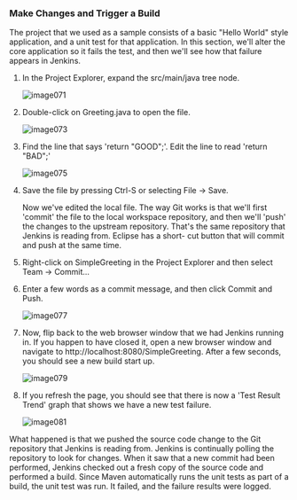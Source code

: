 ### Make Changes and Trigger a Build

The project that we used as a sample consists of a basic "Hello World" style application, and a unit test for that application. In this section, we'll alter the core application so it fails the test, and then we'll see how that failure appears in Jenkins.

1. In the Project Explorer, expand the src/main/java tree node.

	![image071](https://user-images.githubusercontent.com/558905/37422425-7b9e442c-2791-11e8-9c42-0ad13120e066.png)

3. Double-click on Greeting.java to open the file.

	![image073](https://user-images.githubusercontent.com/558905/37422427-7bc09b4e-2791-11e8-8f65-87cf348ef269.png)

4. Find the line that says 'return "GOOD";'. Edit the line to read 'return "BAD";'

	![image075](https://user-images.githubusercontent.com/558905/37422429-7be37d26-2791-11e8-9118-0896495d2b4a.png)

5. Save the file by pressing Ctrl-S or selecting File → Save.

	Now we've edited the local file. The way Git works is that we'll first 'commit' the file to the local workspace repository, and then we'll 'push' the changes to the upstream repository. That's the same repository that Jenkins is reading from. Eclipse has a short- cut button that will commit and push at the same time.

6. Right-click on SimpleGreeting in the Project Explorer and then select Team → Commit...

7. Enter a few words as a commit message, and then click Commit and Push.

	![image077](https://user-images.githubusercontent.com/558905/37422433-7c046388-2791-11e8-8ef9-d99ef24a1281.jpg)

9. Now, flip back to the web browser window that we had Jenkins running in. If you happen to have closed it, open a new browser window and navigate to http://localhost:8080/SimpleGreeting. After a few seconds, you should see a new build start up.

	![image079](https://user-images.githubusercontent.com/558905/37422437-7c25521e-2791-11e8-9a40-595aa7547f5c.png)

10. If you refresh the page, you should see that there is now a 'Test Result Trend' graph that shows we have a new test failure.

	![image081](https://user-images.githubusercontent.com/558905/37422441-7c76f09c-2791-11e8-872b-779cdeccde6a.png)

What happened is that we pushed the source code change to the Git repository that Jenkins is reading from. Jenkins is continually polling the repository to look for changes. When it saw that a new commit had been performed, Jenkins checked out a fresh copy of the source code and performed a build. Since Maven automatically runs the unit tests as part of a build, the unit test was run. It failed, and the failure results were logged.
